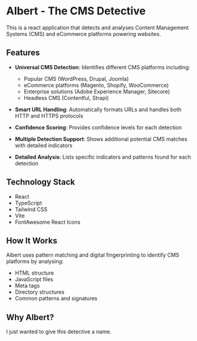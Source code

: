 # Albert - The CMS Detective

This is a react application that detects and analyses Content Management Systems (CMS) and eCommerce platforms powering websites.

## Features

- **Universal CMS Detection**: Identifies different CMS platforms including:
  - Popular CMS (WordPress, Drupal, Joomla)
  - eCommerce platforms (Magento, Shopify, WooCommerce)
  - Enterprise solutions (Adobe Experience Manager, Sitecore)
  - Headless CMS (Contentful, Strapi)

- **Smart URL Handling**: Automatically formats URLs and handles both HTTP and HTTPS protocols
- **Confidence Scoring**: Provides confidence levels for each detection
- **Multiple Detection Support**: Shows additional potential CMS matches with detailed indicators
- **Detailed Analysis**: Lists specific indicators and patterns found for each detection

## Technology Stack

- React
- TypeScript
- Tailwind CSS
- Vite
- FontAwesome React Icons

## How It Works

Albert uses pattern matching and digital fingerprinting to identify CMS platforms by analysing:
- HTML structure
- JavaScript files
- Meta tags
- Directory structures
- Common patterns and signatures

## Why Albert?
I just wanted to give this detective a name.